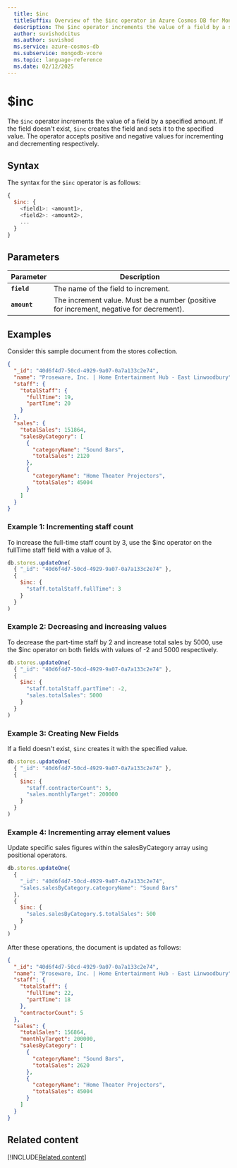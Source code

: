 ```yaml
---
  title: $inc
  titleSuffix: Overview of the $inc operator in Azure Cosmos DB for MongoDB (vCore)
  description: The $inc operator increments the value of a field by a specified amount.
  author: suvishodcitus
  ms.author: suvishod
  ms.service: azure-cosmos-db
  ms.subservice: mongodb-vcore
  ms.topic: language-reference
  ms.date: 02/12/2025
---
```


# $inc

The `$inc` operator increments the value of a field by a specified amount. If the field doesn't exist, `$inc` creates the field and sets it to the specified value. The operator accepts positive and negative values for incrementing and decrementing respectively.

## Syntax

The syntax for the `$inc` operator is as follows:

```javascript
{
  $inc: {
    <field1>: <amount1>,
    <field2>: <amount2>,
    ...
  }
}
```

## Parameters

| Parameter | Description |
| --- | --- |
| **`field`** | The name of the field to increment. |
| **`amount`** | The increment value. Must be a number (positive for increment, negative for decrement). |

## Examples

Consider this sample document from the stores collection.

```json
{
  "_id": "40d6f4d7-50cd-4929-9a07-0a7a133c2e74",
  "name": "Proseware, Inc. | Home Entertainment Hub - East Linwoodbury",
  "staff": {
    "totalStaff": {
      "fullTime": 19,
      "partTime": 20
    }
  },
  "sales": {
    "totalSales": 151864,
    "salesByCategory": [
      {
        "categoryName": "Sound Bars",
        "totalSales": 2120
      },
      {
        "categoryName": "Home Theater Projectors",
        "totalSales": 45004
      }
    ]
  }
}
```

### Example 1: Incrementing staff count

To increase the full-time staff count by 3, use the $inc operator on the fullTime staff field with a value of 3.

```javascript
db.stores.updateOne(
  { "_id": "40d6f4d7-50cd-4929-9a07-0a7a133c2e74" },
  {
    $inc: {
      "staff.totalStaff.fullTime": 3
    }
  }
)
```

### Example 2: Decreasing and increasing values

To decrease the part-time staff by 2 and increase total sales by 5000, use the $inc operator on both fields with values of -2 and 5000 respectively.

```javascript
db.stores.updateOne(
  { "_id": "40d6f4d7-50cd-4929-9a07-0a7a133c2e74" },
  {
    $inc: {
      "staff.totalStaff.partTime": -2,
      "sales.totalSales": 5000
    }
  }
)
```

### Example 3: Creating New Fields

If a field doesn't exist, `$inc` creates it with the specified value.

```javascript
db.stores.updateOne(
  { "_id": "40d6f4d7-50cd-4929-9a07-0a7a133c2e74" },
  {
    $inc: {
      "staff.contractorCount": 5,
      "sales.monthlyTarget": 200000
    }
  }
)
```

### Example 4: Incrementing array element values

Update specific sales figures within the salesByCategory array using positional operators.

```javascript
db.stores.updateOne(
  { 
    "_id": "40d6f4d7-50cd-4929-9a07-0a7a133c2e74",
    "sales.salesByCategory.categoryName": "Sound Bars"
  },
  {
    $inc: {
      "sales.salesByCategory.$.totalSales": 500
    }
  }
)
```

After these operations, the document is updated as follows:

```json
{
  "_id": "40d6f4d7-50cd-4929-9a07-0a7a133c2e74",
  "name": "Proseware, Inc. | Home Entertainment Hub - East Linwoodbury",
  "staff": {
    "totalStaff": {
      "fullTime": 22,
      "partTime": 18
    },
    "contractorCount": 5
  },
  "sales": {
    "totalSales": 156864,
    "monthlyTarget": 200000,
    "salesByCategory": [
      {
        "categoryName": "Sound Bars",
        "totalSales": 2620
      },
      {
        "categoryName": "Home Theater Projectors",
        "totalSales": 45004
      }
    ]
  }
}
```

## Related content

[!INCLUDE[Related content](../includes/related-content.md)]
